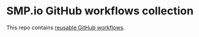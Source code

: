 # SMP.io GitHub workflows collection

This repo contains [reusable GitHub workflows](https://docs.github.com/en/actions/using-workflows/reusing-workflows).

